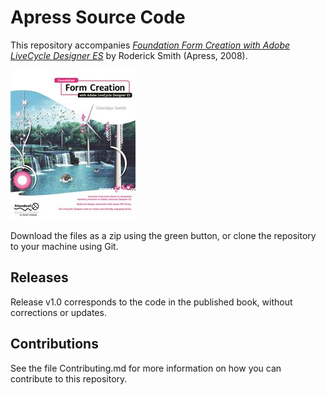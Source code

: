 # Apress Source Code

This repository accompanies [*Foundation Form Creation with Adobe LiveCycle Designer ES*](http://www.apress.com/9781430210030) by Roderick Smith (Apress, 2008).

![Cover image](9781430210030.jpg)

Download the files as a zip using the green button, or clone the repository to your machine using Git.

## Releases

Release v1.0 corresponds to the code in the published book, without corrections or updates.

## Contributions

See the file Contributing.md for more information on how you can contribute to this repository.

